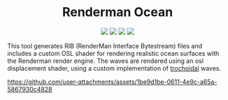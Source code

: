 <h1 align="center">Renderman Ocean</h1>
<div align="center">
  <a href="https://github.com/ParkerBritt?tab=repositories&q=&type=&language=python&sort="><img src="https://parkerbritt.com/badge?label=python&icon=python&color=3776AB"></a>
  <a href="https://renderman.pixar.com/"><img src="https://parkerbritt.com/badge?label=renderman&color=0099fd"></a>
  <a href="https://github.com/ParkerBritt?tab=repositories&q=&type=&language=c%2B%2B&sort="><img src="https://parkerbritt.com/badge?label=C%2B%2B&icon=cplusplus&color=00599C"></a>
  <a href="https://github.com/AcademySoftwareFoundation/OpenShadingLanguage"><img src="https://parkerbritt.com/badge?label=OSL&color=008ED2"></a>
</div>

This tool generates RIB (RenderMan Interface Bytestream) files and includes a custom OSL shader for rendering realistic ocean surfaces with the Renderman render engine.
The waves are rendered using an osl displacement shader, using a custom implementation of [trochoidal](https://en.wikipedia.org/wiki/Trochoidal_wave) waves.


https://github.com/user-attachments/assets/1be9d1be-0611-4e9c-a65a-5867930c4828

